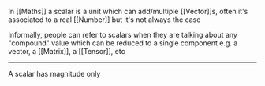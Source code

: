 In [[Maths]] a scalar is a unit which can add/multiple [[Vector]]s, often it's associated to a real [[Number]] but it's not always the case

Informally, people can refer to scalars when they are talking about any "compound" value which can be reduced to a single component e.g. a vector, a [[Matrix]], a [[Tensor]], etc

---

A scalar has magnitude only